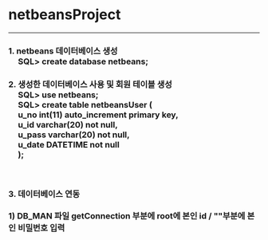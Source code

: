 # netbeansProject
<hr>

<h3>
1. netbeans 데이터베이스 생성 <br>
&nbsp&nbsp&nbsp&nbsp SQL> create database netbeans;
<br>
</h3>

<h3>
2. 생성한 데이터베이스 사용 및 회원 테이블 생성<br>
&nbsp&nbsp&nbsp&nbsp SQL> use netbeans;<br>
&nbsp&nbsp&nbsp&nbsp SQL> create table netbeansUser (<br>
&nbsp&nbsp&nbsp&nbsp u_no int(11) auto_increment primary key,<br>
&nbsp&nbsp&nbsp&nbsp u_id varchar(20) not null,<br>
&nbsp&nbsp&nbsp&nbsp u_pass varchar(20) not null,<br>
&nbsp&nbsp&nbsp&nbsp u_date DATETIME not null<br>
&nbsp&nbsp&nbsp&nbsp );
</h3>
<br>

<h3>
3. 데이터베이스 연동<br>
<br>
1) DB_MAN 파일 getConnection 부분에 root에 본인 id / ""부분에 본인 비밀번호 입력
</h3>
